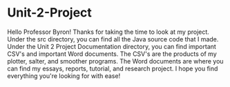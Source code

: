 # Unit-2-Project
Hello Professor Byron! Thanks for taking the time to look at my project. Under the src directory, you can find
all the Java source code that I made. Under the Unit 2 Project Documentation directory, you can find important CSV's and important
Word documents. The CSV's are the products of my plotter, salter, and smoother programs. The Word documents are where you can find
my essays, reports, tutorial, and research project. I hope you find everything you're looking for with ease!
